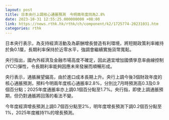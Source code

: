 ```yaml
---
layout: post
title: 日本央行上調核心通脹預測　今明兩年度同為2.8%
date: 2023-10-31 12:55:25.000000000 +08:00
link: https://news.rthk.hk/rthk/ch/component/k2/1725774-20231031.htm
categories: rthk
---
```


日本央行表示，為支持經濟活動及為薪酬增長營造有利環境，將短期政策利率維持於負0.1厘，長期利率保持於近零水平，強調會繼續實施貨幣寬鬆。

央行指出，國內外經濟及金融市場高度不確定，因此適宜增加國債孳息率曲線控制(YCC)彈性，令長期利率能夠因應未來發展而順暢形成。

央行表示，通脹展望偏高，由於進口成本長期上升。央行上調今後3個財政年度的核心通脹預測，預料今明兩年度核心通脹率2.8%，分別比7月時預測高0.3及0.9個百分點；2025年度通脹率亦上調0.1個百分點至1.7%。央行指，即使上調通脹預期，但仍對通脹將回落的看法不變。

今年度經濟增長預測上調0.7個百分點至2%，明年度增長預測下調0.2個百分點至1%，2025年度維持1%的增長預測。
